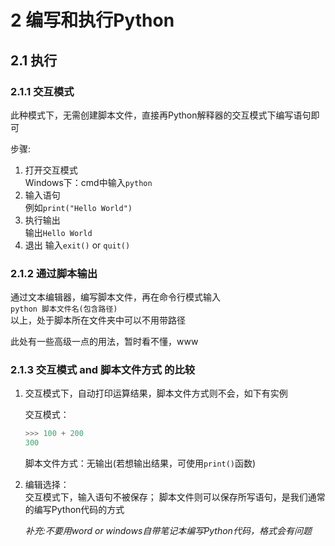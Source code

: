 # 2 编写和执行Python

## 2.1 执行

### 2.1.1 交互模式

此种模式下，无需创建脚本文件，直接再Python解释器的交互模式下编写语句即可  

步骤:  

1. 打开交互模式  
    Windows下：cmd中输入```python```  
2. 输入语句  
    例如```print("Hello World")```  
3. 执行输出  
    输出```Hello World```  
4. 退出
    输入```exit()``` or ```quit()```  

### 2.1.2 通过脚本输出

通过文本编辑器，编写脚本文件，再在命令行模式输入  
```python 脚本文件名(包含路径)```  
以上，处于脚本所在文件夹中可以不用带路径  

此处有一些高级一点的用法，暂时看不懂，www  

### 2.1.3 交互模式 and 脚本文件方式 的比较

1. 交互模式下，自动打印运算结果，脚本文件方式则不会，如下有实例  

    交互模式：  

    ```python
    >>> 100 + 200
    300
    ```

    脚本文件方式：无输出(若想输出结果，可使用`print()`函数)  

2. 编辑选择：  
    交互模式下，输入语句不被保存；
    脚本文件则可以保存所写语句，是我们通常的编写Python代码的方式  

    *补充:不要用word or windows自带笔记本编写Python代码，格式会有问题*  
